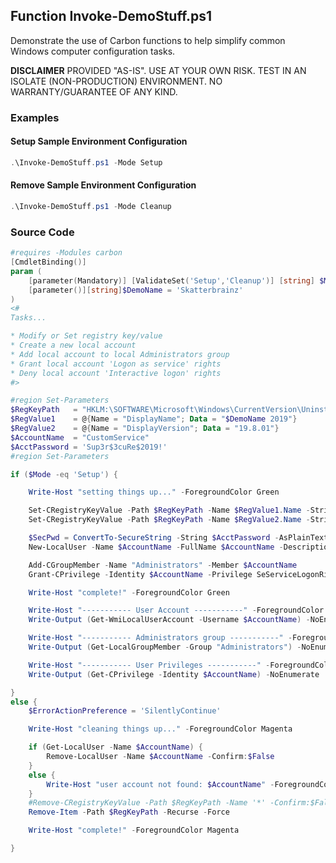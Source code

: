 ## Function Invoke-DemoStuff.ps1

Demonstrate the use of Carbon functions to help simplify common Windows computer configuration tasks.

**DISCLAIMER**
PROVIDED "AS-IS". USE AT YOUR OWN RISK.  TEST IN AN ISOLATE (NON-PRODUCTION) ENVIRONMENT.  NO WARRANTY/GUARANTEE OF ANY KIND.

### Examples

#### Setup Sample Environment Configuration

```powershell
.\Invoke-DemoStuff.ps1 -Mode Setup
``` 

#### Remove Sample Environment Configuration

```powershell
.\Invoke-DemoStuff.ps1 -Mode Cleanup
```

### Source Code

```powershell
#requires -Modules carbon
[CmdletBinding()]
param (
    [parameter(Mandatory)] [ValidateSet('Setup','Cleanup')] [string] $Mode,
    [parameter()][string]$DemoName = 'Skatterbrainz'
)
<#
Tasks...

* Modify or Set registry key/value
* Create a new local account
* Add local account to local Administrators group
* Grant local account 'Logon as service' rights
* Deny local account 'Interactive logon' rights
#>

#region Set-Parameters
$RegKeyPath   = "HKLM:\SOFTWARE\Microsoft\Windows\CurrentVersion\Uninstall\$DemoName"
$RegValue1    = @{Name = "DisplayName"; Data = "$DemoName 2019"}
$RegValue2    = @{Name = "DisplayVersion"; Data = "19.8.01"}
$AccountName  = "CustomService"
$AcctPassword = 'Sup3r$3cuRe$2019!'
#region Set-Parameters

if ($Mode -eq 'Setup') {

    Write-Host "setting things up..." -ForegroundColor Green

    Set-CRegistryKeyValue -Path $RegKeyPath -Name $RegValue1.Name -String $RegValue1.Data
    Set-CRegistryKeyValue -Path $RegKeyPath -Name $RegValue2.Name -String $RegValue2.Data

    $SecPwd = ConvertTo-SecureString -String $AcctPassword -AsPlainText -Force
    New-LocalUser -Name $AccountName -FullName $AccountName -Description "Test Service Account" -Password $SecPwd -AccountNeverExpires

    Add-CGroupMember -Name "Administrators" -Member $AccountName
    Grant-CPrivilege -Identity $AccountName -Privilege SeServiceLogonRight,SeDenyInteractiveLogonRight

    Write-Host "complete!" -ForegroundColor Green

    Write-Host "----------- User Account -----------" -ForegroundColor Yellow
    Write-Output (Get-WmiLocalUserAccount -Username $AccountName) -NoEnumerate

    Write-Host "----------- Administrators group -----------" -ForegroundColor Yellow
    Write-Output (Get-LocalGroupMember -Group "Administrators") -NoEnumerate

    Write-Host "----------- User Privileges -----------" -ForegroundColor Yellow
    Write-Output (Get-CPrivilege -Identity $AccountName) -NoEnumerate

}
else {
    $ErrorActionPreference = 'SilentlyContinue'

    Write-Host "cleaning things up..." -ForegroundColor Magenta

    if (Get-LocalUser -Name $AccountName) {
        Remove-LocalUser -Name $AccountName -Confirm:$False
    }
    else {
        Write-Host "user account not found: $AccountName" -ForegroundColor Magenta
    }
    #Remove-CRegistryKeyValue -Path $RegKeyPath -Name '*' -Confirm:$False
    Remove-Item -Path $RegKeyPath -Recurse -Force

    Write-Host "complete!" -ForegroundColor Magenta

}
```
